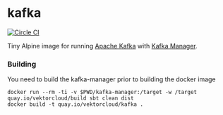 # kafka
[![Circle CI](https://circleci.com/gh/vektorcloud/kafka.svg?style=svg)](https://circleci.com/gh/vektorcloud/kafka)

Tiny Alpine image for running [Apache Kafka](http://kafka.apache.org/) with [Kafka Manager](https://github.com/yahoo/kafka-manager).

### Building

You need to build the kafka-manager prior to building the docker image


    docker run --rm -ti -v $PWD/kafka-manager:/target -w /target quay.io/vektorcloud/build sbt clean dist
    docker build -t quay.io/vektorcloud/kafka .
